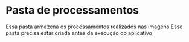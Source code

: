 # Pasta de processamentos
Essa pasta armazena os processamentos realizados nas imagens
Esse pasta precisa estar criada antes da execução do aplicativo